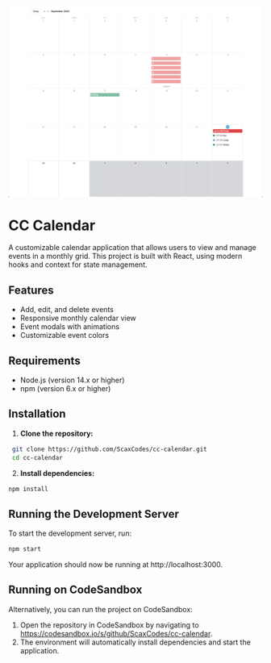 <div style="display: flex; align-items: center; justify-content: center;" align="center">
  <img src="screenshot.png" alt="Screenshot of the monthly calendar view">
</div>

# CC Calendar

A customizable calendar application that allows users to view and manage events in a monthly grid. This project is built with React, using modern hooks and context for state management.

## Features

- Add, edit, and delete events
- Responsive monthly calendar view
- Event modals with animations
- Customizable event colors

## Requirements

- Node.js (version 14.x or higher)
- npm (version 6.x or higher)

## Installation

1. **Clone the repository:**

```bash
 git clone https://github.com/ScaxCodes/cc-calendar.git
 cd cc-calendar
```

2. **Install dependencies:**

```bash
npm install
```

## Running the Development Server

To start the development server, run:

```bash
npm start
```

Your application should now be running at http://localhost:3000.

## Running on CodeSandbox

Alternatively, you can run the project on CodeSandbox:

1. Open the repository in CodeSandbox by navigating to https://codesandbox.io/s/github/ScaxCodes/cc-calendar.
2. The environment will automatically install dependencies and start the application.
